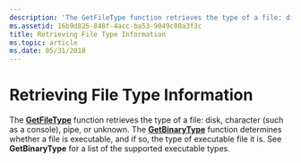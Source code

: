 ```yaml
---
description: 'The GetFileType function retrieves the type of a file: disk, character (such as a console), pipe, or unknown.'
ms.assetid: 16b9d825-848f-4acc-ba53-9049c80a3f3c
title: Retrieving File Type Information
ms.topic: article
ms.date: 05/31/2018
---
```


# Retrieving File Type Information

The [**GetFileType**](/windows/desktop/api/FileAPI/nf-fileapi-getfiletype) function retrieves the type of a file: disk, character (such as a console), pipe, or unknown. The [**GetBinaryType**](/windows/desktop/api/WinBase/nf-winbase-getbinarytypea) function determines whether a file is executable, and if so, the type of executable file it is. See **GetBinaryType** for a list of the supported executable types.

 

 



